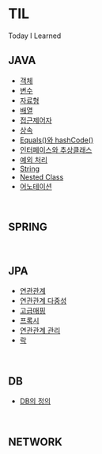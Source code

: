 # TIL
Today I Learned


## JAVA
* [객체](https://github.com/MoMoon-LKH/TIL/blob/main/JAVA/Object.md)
* [변수](https://github.com/MoMoon-LKH/TIL/blob/main/JAVA/Variable.md)
* [자료형](https://github.com/MoMoon-LKH/TIL/blob/main/JAVA/JavaType.md)
* [배열](https://github.com/MoMoon-LKH/TIL/blob/main/JAVA/Arrays.md)
* [접근제어자](https://github.com/MoMoon-LKH/TIL/blob/main/JAVA/AccessModifier.md)
* [상속](https://github.com/MoMoon-LKH/TIL/blob/main/JAVA/Inheritance.md)
* [Equals()와 hashCode()](https://github.com/MoMoon-LKH/TIL/blob/main/JAVA/EqualsAndHashCode.md)
* [인터페이스와 추상클래스](https://github.com/MoMoon-LKH/TIL/blob/main/JAVA/Interface.md)
* [예외 처리](https://github.com/MoMoon-LKH/TIL/blob/main/JAVA/Exception.md)
* [String](https://github.com/MoMoon-LKH/TIL/blob/main/JAVA/String.md)
* [Nested Class](https://github.com/MoMoon-LKH/TIL/blob/main/JAVA/NestedClass.md)
* [어노테이션](https://github.com/MoMoon-LKH/TIL/blob/main/JAVA/Annotation.md)
<br>

## SPRING

<br>

## JPA
* [연관관계](https://github.com/MoMoon-LKH/TIL/blob/main/JPA/Relationship.md)
* [연관관계 다중성](https://github.com/MoMoon-LKH/TIL/blob/main/JPA/RelationshipOfVarious.md)
* [고급매핑](https://github.com/MoMoon-LKH/TIL/blob/main/JPA/AdvancedMapping.md)
* [프록시](https://github.com/MoMoon-LKH/TIL/blob/main/JPA/Proxy.md)
* [연관관계 관리](https://github.com/MoMoon-LKH/TIL/blob/main/JPA/ManageRelationship.md)
* [락](https://github.com/MoMoon-LKH/TIL/blob/main/JPA/Lock.md)


<br>

## DB
* [DB의 정의](https://github.com/MoMoon-LKH/TIL/blob/main/DB/DefinitionOfDB.md)
<br>

## NETWORK
<br>
